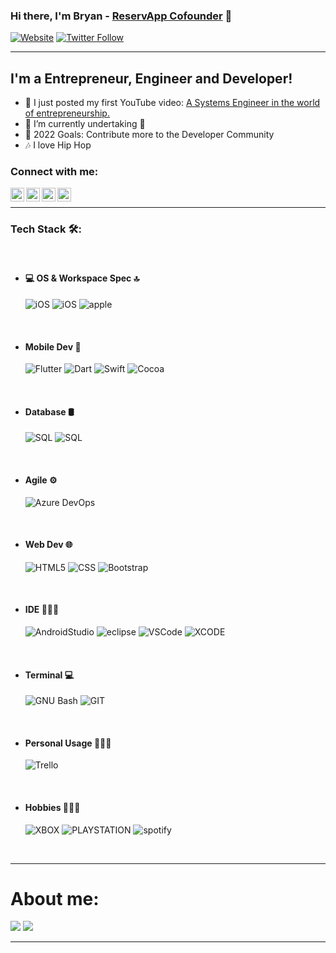 ### Hi there, I'm Bryan -  [ReservApp Cofounder][website] 👋 


[![Website](https://img.shields.io/website?label=reservapp.app&style=for-the-badge&url=https%3A%2F%2Fcodestackr.com)](https://www.reservapp.app/)
[![Twitter Follow](https://img.shields.io/twitter/follow/bryanv_h?color=1DA1F2&logo=twitter&style=for-the-badge)](https://twitter.com/intent/follow?original_referer=https%3A%2F%2Fgithub.com%2Fbryanv_h&screen_name=bryanv_h) 



---
## I'm a Entrepreneur, Engineer and Developer!

- 🔭 I just posted my first YouTube video: [A Systems Engineer in the world of entrepreneurship.][course]
- 🌱 I’m currently undertaking 🤣
- 🥅 2022 Goals: Contribute more to the Developer Community
- 🎶 I love Hip Hop


### Connect with me:
  
[<img align="left" alt="YouTube" width="22px" src="https://cdn.jsdelivr.net/npm/simple-icons@v3/icons/youtube.svg" />][youtube] 
[<img align="left" alt="Twitter" width="22px" src="https://cdn.jsdelivr.net/npm/simple-icons@v3/icons/twitter.svg" />][twitter] 
[<img align="left" alt="LinkedIn" width="22px" src="https://cdn.jsdelivr.net/npm/simple-icons@v3/icons/linkedin.svg" />][linkedin] 
[<img align="left" alt="Instagram" width="22px" src="https://cdn.jsdelivr.net/npm/simple-icons@v3/icons/instagram.svg" />][instagram] 


<br />

---

### Tech Stack 🛠:

<br />

- #### 💻 OS & Workspace Spec 🔝 &nbsp;



  ![iOS](https://img.shields.io/badge/iOS-000000?style=for-the-badge&logo=ios&logoColor=white)
  ![iOS](https://img.shields.io/badge/mac%20os-000000?style=for-the-badge&logo=apple&logoColor=white)
  ![apple](https://img.shields.io/badge/Apple-Apple_Silicon-FFFFFF?style=for-the-badge&logo=apple&logoColor=white)
<br />

- #### Mobile Dev 📱 &nbsp;

 

  ![Flutter](https://img.shields.io/badge/Flutter-%2302569B.svg?style=for-the-badge&logo=Flutter&logoColor=white)
  ![Dart](https://img.shields.io/badge/dart-%230175C2.svg?style=for-the-badge&logo=dart&logoColor=white)
  ![Swift](https://img.shields.io/badge/Swift-FA7343?style=for-the-badge&logo=swift&logoColor=white)
  ![Cocoa](https://img.shields.io/badge/cocoapods-FA2A02?style=for-the-badge&logo=cocoapods&logoColor=white
)
  

<br />



- #### Database 🛢 &nbsp;



  ![SQL](https://img.shields.io/badge/Microsoft_SQL_Server-CC2927?style=for-the-badge&logo=microsoft-sql-server&logoColor=white)
  ![SQL](https://img.shields.io/badge/MongoDB-4EA94B?style=for-the-badge&logo=mongodb&logoColor=white
)

<br />

- #### Agile ⚙️ &nbsp;



  ![Azure DevOps](https://img.shields.io/badge/azure-%230072C6.svg?style=for-the-badge&logo=azure-devops&logoColor=white)

  <br />
  
- #### Web Dev 🌐 &nbsp;

   

  ![HTML5](https://img.shields.io/badge/html5-%23E34F26.svg?style=for-the-badge&logo=html5&logoColor=white)
  ![CSS](https://img.shields.io/badge/css3-%231572B6.svg?style=for-the-badge&logo=css3&logoColor=white)
  ![Bootstrap](https://img.shields.io/badge/bootstrap-%23563D7C.svg?style=for-the-badge&logo=bootstrap&logoColor=white)

  <br/>


- #### IDE 👨🏻‍💻 &nbsp;

   

  ![AndroidStudio](	https://img.shields.io/badge/Android_Studio-3DDC84?style=for-the-badge&logo=android-studio&logoColor=white)
  ![eclipse](https://img.shields.io/badge/Eclipse-2C2255?style=for-the-badge&logo=eclipse&logoColor=white)
  ![VSCode](https://img.shields.io/badge/Visual_Studio_Code-0078D4?style=for-the-badge&logo=visual%20studio%20code&logoColor=white)
  ![XCODE](https://img.shields.io/badge/Xcode-007ACC?style=flat-square&logo=Xcode&logoColor=white)

  <br/>
  

- #### Terminal 💻 &nbsp;

   

  ![GNU Bash](https://img.shields.io/badge/GNU%20Bash-4EAA25?style=for-the-badge&logo=GNU%20Bash&logoColor=white)
  ![GIT](	https://img.shields.io/badge/GIT-E44C30?style=for-the-badge&logo=git&logoColor=white)
  

  <br/>  

- #### Personal Usage 🧑🏻‍💻 &nbsp;



   ![Trello](https://img.shields.io/badge/Trello-0052CC?style=for-the-badge&logo=trello&logoColor=white)
 
 <br/>

- #### Hobbies 🧑🏻‍💻 &nbsp;

   
    ![XBOX](https://img.shields.io/badge/Xbox-107C10?style=for-the-badge&logo=xbox&logoColor=white)
    ![PLAYSTATION](https://img.shields.io/badge/PlayStation-003791?style=for-the-badge&logo=playstation&logoColor=white)
    ![spotify](	https://img.shields.io/badge/Spotify-1ED760?&style=for-the-badge&logo=spotify&logoColor=white)

<br />

---

# About me:

![](https://github-readme-stats.vercel.app/api/top-langs/?username=BryanVazquezHdez)
![](https://github-readme-stats.vercel.app/api?username=BryanVazquezHdez)


---



[website]: https://www.reservapp.app/
[course]: https://www.youtube.com/watch?v=a6_0qcHAggw
[twitter]: https://twitter.com/bryanv_h
[youtube]: https://www.youtube.com/c/Emprendamos
[instagram]: https://www.instagram.com/bavh_/
[linkedin]: https://www.linkedin.com/in/bryanvazquezh/
[webdevplaylist]: https://www.youtube.com/playlist?list=PLkwxH9e_vrAJ0WbEsFA9W3I1W-g_BTsbt
[jsplaylist]: https://www.youtube.com/playlist?list=PLkwxH9e_vrALRJKu7wfXby3MKeflhTu6B
[cssplaylist]: https://www.youtube.com/playlist?list=PLkwxH9e_vrALSdvZuEh6gqQdmDoDIoqz4
[reactplaylist]: https://www.youtube.com/playlist?list=PLkwxH9e_vrAK4TdffpxKY3QGyHCpxFcQ0
[spotify]: 	https://img.shields.io/badge/Spotify-1ED760?&style=for-the-badge&logo=spotify&logoColor=white

